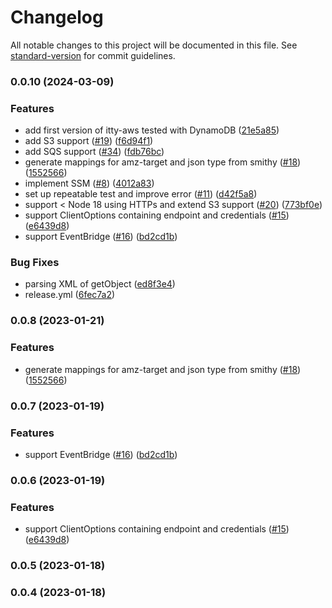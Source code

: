# Changelog

All notable changes to this project will be documented in this file. See [standard-version](https://github.com/conventional-changelog/standard-version) for commit guidelines.

### 0.0.10 (2024-03-09)


### Features

* add first version of itty-aws tested with DynamoDB ([21e5a85](https://github.com/sam-goodwin/itty-aws/commit/21e5a85d2d96268b9afbb10f2f1b83b64e0aabb0))
* add S3 support ([#19](https://github.com/sam-goodwin/itty-aws/issues/19)) ([f6d94f1](https://github.com/sam-goodwin/itty-aws/commit/f6d94f18b338739c6da50cf54768fec5b8862481))
* add SQS support ([#34](https://github.com/sam-goodwin/itty-aws/issues/34)) ([fdb76bc](https://github.com/sam-goodwin/itty-aws/commit/fdb76bcd62e07e6784b9731d197386fc5d9e92b8))
* generate mappings for amz-target and json type from smithy ([#18](https://github.com/sam-goodwin/itty-aws/issues/18)) ([1552566](https://github.com/sam-goodwin/itty-aws/commit/1552566e3dec064abadf16bc1ebd2e0197bd5714))
* implement SSM ([#8](https://github.com/sam-goodwin/itty-aws/issues/8)) ([4012a83](https://github.com/sam-goodwin/itty-aws/commit/4012a83ca0c328d06524b34cda667a0f7b77aa63))
* set up repeatable test and improve error ([#11](https://github.com/sam-goodwin/itty-aws/issues/11)) ([d42f5a8](https://github.com/sam-goodwin/itty-aws/commit/d42f5a84f9a82f6476e18a614b574d86e7dc2684))
* support < Node 18 using HTTPs and extend S3 support ([#20](https://github.com/sam-goodwin/itty-aws/issues/20)) ([773bf0e](https://github.com/sam-goodwin/itty-aws/commit/773bf0e288375aa293f17339dba4b398f1487b8f))
* support ClientOptions containing endpoint and credentials ([#15](https://github.com/sam-goodwin/itty-aws/issues/15)) ([e6439d8](https://github.com/sam-goodwin/itty-aws/commit/e6439d8b1ee02be2e8ce50475b0c2d7575047470))
* support EventBridge ([#16](https://github.com/sam-goodwin/itty-aws/issues/16)) ([bd2cd1b](https://github.com/sam-goodwin/itty-aws/commit/bd2cd1b7aa1da6dc3a4471d73b9f16a4a73a2f60))


### Bug Fixes

* parsing XML of getObject ([ed8f3e4](https://github.com/sam-goodwin/itty-aws/commit/ed8f3e44adeed60e135a329327c932b9b06095e4))
* release.yml ([6fec7a2](https://github.com/sam-goodwin/itty-aws/commit/6fec7a26f6b81c080c90348f6e022db6ea67821d))

### 0.0.8 (2023-01-21)


### Features

* generate mappings for amz-target and json type from smithy ([#18](https://github.com/sam-goodwin/itty-aws/issues/18)) ([1552566](https://github.com/sam-goodwin/itty-aws/commit/1552566e3dec064abadf16bc1ebd2e0197bd5714))

### 0.0.7 (2023-01-19)


### Features

* support EventBridge ([#16](https://github.com/sam-goodwin/itty-aws/issues/16)) ([bd2cd1b](https://github.com/sam-goodwin/itty-aws/commit/bd2cd1b7aa1da6dc3a4471d73b9f16a4a73a2f60))

### 0.0.6 (2023-01-19)


### Features

* support ClientOptions containing endpoint and credentials ([#15](https://github.com/sam-goodwin/itty-aws/issues/15)) ([e6439d8](https://github.com/sam-goodwin/itty-aws/commit/e6439d8b1ee02be2e8ce50475b0c2d7575047470))

### 0.0.5 (2023-01-18)

### 0.0.4 (2023-01-18)

